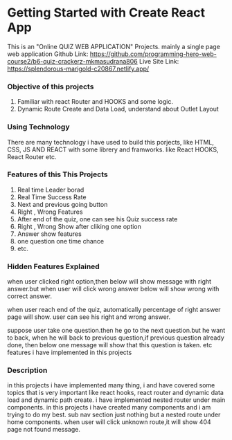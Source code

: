 # Getting Started with Create React App

This is an "Online QUIZ WEB APPLICATION" Projects. mainly a single page web application
Github Link: https://github.com/programming-hero-web-course2/b6-quiz-crackerz-mkmasudrana806
Live Site Link: https://splendorous-marigold-c20867.netlify.app/

### Objective of this projects

1. Familiar with react Router and HOOKS and some logic.
2. Dynamic Route Create and Data Load, understand about Outlet Layout

### Using Technology

There are many technology i have used to build this porjects, like HTML, CSS, JS AND REACT with some librery and framworks.
like React HOOKS, React Router etc.

### Features of this This Projects

1. Real time Leader borad
2. Real Time Success Rate
3. Next and previous going button
4. Right , Wrong Features
5. After end of the quiz, one can see his Quiz success rate
6. Right , Wrong Show after cliking one option
7. Answer show features
8. one question one time chance
9. etc.

### Hidden Features Explained

when user clicked right option,then below will show message with right answer.but when user will click wrong answer below will show wrong with correct answer.

when user reach end of the quiz, automatically percentage of right answer page will show. user can see his right and wrong answer.

suppose user take one question.then he go to the next question.but he want to back, when he will back to previous question,if previous question already done, then below one message will show that this question is taken.
etc features i have implemented in this projects

### Description

in this projects i have implemented many thing, i and have covered some topics that is very important like react hooks, react router and dynamic data load and dynamic path create. i have implemented nested router under main components.
in this projects i have created many components and i am trying to do my best. sub nav section just nothing but a nested route under home components. when user will click unknown route,it will show 404 page not found message.

